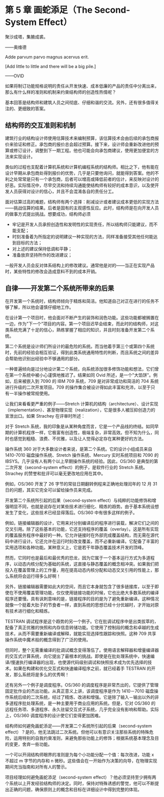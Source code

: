 # 第 5 章 画蛇添足（The Second-System Effect）

聚沙成塔，集腋成裘。

——奥维德

Adde parvum parvo magnus acervus erit.

[Add little to little and there will be a big pile.]

——OVID

如果将制订功能规格说明的责任从开发快速、成本低廉的产品的责任中分离出来，那么有什么样的准则和机制来约束结构师的创造性热情呢？

基本回答是结构师和建筑人员之间彻底、仔细和谐的交流。另外，还有很多值得关注的、更细致的答案。

## 结构师的交互准则和机制

建筑行业的结构设计师使用估算技术来编制预算，该估算技术会由后续的承包商报价来验证和修正。承包商的报价总会超过预算。接下来，设计师会重新改进他的预算或修订设计，调整到下一期工程。他也可能会向承包商建议，使用更加便宜的方法来实现设计。

类似的过程也支配着计算机系统和计算机编程系统的结构师。相比之下，他有能在设计早期从承包商处得到报价的优势，几乎是只要他询问，就能得到答案。他的不利之处常常是只有一个承包商，后者可以增高或降低前者的估计，来反映对设计的好恶。实际情况中，尽早交流和持续沟通能使结构师有较好的成本意识，以及使开发人员获得对设计的信心，并且不会混淆各自的责任分工。

面对估算过高的难题，结构师有两个选择：削减设计或者建议成本更低的实现方法——挑战估算的结果。后者是固有的主观感性反应。此时，结构师是在向开发人员的做事方式提出挑战。想要成功，结构师必须

- 牢记是开发人员承担创造性和发明性的实现责任，所以结构师只能建议，而不能支配；
- 时刻准备着为所指定的说明建议一种实现的方法，同样准备接受其他任何能达到目标的方法；
- 对上述的建议保持低调和平静；
- 准备放弃坚持所作的改进建议；

一般开发人员会反对体系结构上的修改建议。通常他是对的——当正在实现产品时，某些特性的修改会造成意料不到的成本开销。

## 自律——开发第二个系统所带来的后果

在开发第一个系统时，结构师倾向于精炼和简洁。他知道自己对正在进行的任务不够了解，所以他会谨慎仔细地工作。

在设计第一个项目时，他会面对不断产生的装饰和润色功能。这些功能都被搁置在一边，作为"下一个"项目的内容。第一个项目迟早会结束，而此时的结构师，对这类系统充满了十足的信心，熟练掌握了相应的知识，并且时刻准备开发第二个系统。

第二个系统是设计师们所设计的最危险的系统。而当他着手第三个或第四个系统时，先前的经验会相互验证，得到此类系统通用特性的判断，而且系统之间的差异会帮助他识别出经验中不够通用的部分。

一种普遍倾向是过分地设计第二个系统，向系统添加很多修饰功能和想法，它们曾在第一个系统中被小心谨慎地推迟了。结果如同 Ovid 所述，是一个"大馅饼"。例如，后来被嵌入到 7090 的 IBM 709 系统，709 是对非常成功和简洁的 704 系统进行升级的二次开发项目。709 的操作集合被设计得如此丰富和充沛，以至于只有一半操作被常规使用。

让我们来看看更严重的例子——Stretch 计算机的结构（architecture）、设计实现（implementation）、甚至物理实现（realization），它是很多人被压抑创造力的宣泄出口。如果 Strachey 在评审时所述：

对于 Stretch 系统，我的印象是从某种角度而言，它是一个产品线的终结。如同早期的计算机程序一样，它极富有创造性，极端复杂，非常高效。但不知为什么，同时也感觉到粗糙、浪费、不优雅，以及让人觉得必定存在某种更好的方法。

操作系统 360 对于大多数设计者来说，是第二个系统。它的设计小组成员来自 1410-7010 磁盘操作系统、Stretch 操作系统、Mercury 实时系统项目和 7090 的 IBSYS。几乎没有人有两个以上早期操作系统的经验。因此，OS/360 是典型的第二次开发（second-system effect）的例子，是软件行业的 Stretch 系统。Strachey 的赞誉和批评可以毫无更改地应用在其中。

例如，OS/360 开发了 26 字节的常驻日期翻转例程来正确地处理闰年的 12 月 31 日的问题，其实它完全可以留给操作员来完成。

开发第二个系统所引起的后果（second-system effect）与纯粹的功能修饰和增强明显不同，也就是说存在对某些技术进行细化、精炼的趋势。由于基本系统设想发生了变化，这些技术已经显得落后。OS/360 中有很多这样的例子。

例如，链接编辑器的设计，它用来对分别编译后的程序进行装载，解决它们之间的交叉引用。除了这些基本的功能，它还支持程序的覆盖（overlay）。这是所有实现的覆盖服务程序中最好的一种。它允许链接时在外部完成覆盖结构，而无需在源代码中进行设计。它还允许在运行时刻改变覆盖，而不必重新编译。它配备了丰富的实用选项和各种功能。某种意义上，它是若干年静态覆盖技术开发的顶峰。

然而，它同时也是最后和最优秀的恐龙，因为它属于一个基本运行方式为多道程序，以动态内核分配为基础的系统，这直接与静态覆盖的概念相冲突。如果我们把投入在覆盖管理上的工作量，用在提高动态内核分配和动态交叉引用的性能上，那么系统将会运行得多么好啊！

另外，链接编辑器需要如此大的空间，而且它本身就包含了很多链接库，以至于即使在不使用覆盖管理功能，仅仅使用链接功能的时候，它也比绝大多数系统的编译程序还要慢。具有讽刺意味的是，链接程序的目的是为了避免重新编译。这种情况就像一个挺着大肚子的节食者一样，直到系统的思想已经十分优越时，才开始对原有技术进行细化和精炼。

TESTRAN 调试程序是这个趋势的另一个例子。它在批调试程序中是出类拔萃的，配备了真正优雅的快照和内存信息转储功能。它使用了控制段的概念和卓越的生成技术，从而不需要重新编译或解释，就能实现选择性跟踪和快照。这种 709 共享操作系统中魔术般的概念得到了广泛的使用。

但同时，整个无需重编译的批调试概念变得落伍了。使用语言解释器和增量编译器的交互式计算系统，向它提出了最根本的挑战。即使是在批处理系统中，快速编译/慢速执行编译器的出现，也使源代码级别调试和快照技术成为优先选择的技术。如果在构建和优化交互式和快速编译程序之前，就已经着手 TESTRAN 的开发，那么系统将是多么的优秀啊！

还有另外一个例子是调度程序。OS/360 的调度程序是非常杰出的，它提供了管理固定批作业的杰出功能。从真正意义上讲，该调度程序是作为 1410－7010 磁盘操作系统后续的二次系统，经过了精炼、改进和增强。它是除了输入－输出以外的非多道程序批处理系统，是一种主要用于商业应用的系统。但是，它对 OS/360 的远程任务项、多道程序、永久驻留交互式子系统，几乎完全没有影响和帮助。实际上，OS/360 调度程序的设计使它们变得更加困难。

结构师如何避免画蛇添足——开发第二个系统所引起的后果（second-system effect）？是的，他无法跳过二次系统。但他可以有意识关注那些系统的特殊危险，运用特别的自我约束准则，来避免那些功能上的修饰；根据系统基本理念及目的变更，舍弃一些功能。

一个可以开阔结构师眼界的准则是为每个小功能分配一个值：每次改进，功能 x 不超过 m 字节的内存和 n 微秒。这些值会在一开始作为决策的向导，在物理实现期间充当指南和对所有人的警示。

项目经理如何避免画蛇添足（second-system effect）？他必须坚持至少拥有两个系统以上开发经验结构师的决定。同时，保持对特殊诱惑的警觉，他可以不断提出正确的问题，确保原则上的概念和目标在详细设计中得到完整的体现。

